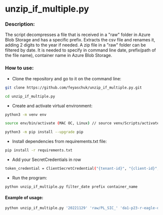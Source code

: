 ﻿# unzip_if_multiple.py

### Description:

The script decompresses a file that is received in a "raw" folder in Azure Blob Storage and has a specific prefix.
Extracts the csv file and renames it, adding 2 digits to the year if needed.
A zip file in a "raw" folder can be filtered by date. It is needed to specify in command line date, prefix(path of the file name), container name in Azure Blob Storage.

### How to use: 
* Clone the repository and go to it on the command line:

```bash
git clone https://github.com/feyaschuk/unzip_if_multiple.py.git
```
```bash
cd unzip_if_multiple.py
```

* Create and activate virtual environment:
```bash
python3 -m venv env
```
```bash
source env/bin/activate (MAC OC, Linux) // source venv/Scripts/activate (Windows)
```
```bash
python3 -m pip install --upgrade pip
```

* Install dependencies from requirements.txt file:
```bash
pip install -r requirements.txt
```

* Add your SecretCredentials in row
```bash
token_credential = ClientSecretCredential("{tenant-id}", "{client-id}", "{client-secret}"
```

* Run the program:
```bash
python unzip_if_multiple.py filter_date prefix container_name
```

#### Example of usage:
```bash
python unzip_if_multiple.py '20221129' 'raw/PL_SIC_' 'da1-p23-r-eagle-dropdir'
```
